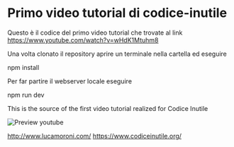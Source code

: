 # Primo video tutorial di codice-inutile

Questo è il codice del primo video tutorial che trovate al link
https://www.youtube.com/watch?v=wHdK1Mtuhm8

Una volta clonato il repository aprire un terminale nella cartella ed eseguire

npm install

Per far partire il webserver locale eseguire

npm run dev

This is the source of the first video tutorial realized for Codice Inutile

![Preview youtube](https://i.imgur.com/tc4Ot7Y.jpg)

http://www.lucamoroni.com/
https://www.codiceinutile.org/
